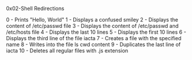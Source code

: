 0x02-Shell Redirections 

0 - Prints "Hello, World"
1 - Displays a confused smiley
2 - Displays the content of /etc/passwd file
3 - Displays the content of /etc/passwd and /etc/hosts file
4 - Displays the last 10 lines
5 - Displays the first 10 lines
6 - Displays the third line of the file iacta
7 - Creates a file with the specified name
8 - Writes into the file ls cwd content
9 - Duplicates the last line of iacta
10 - Deletes all regular files with .js extension
